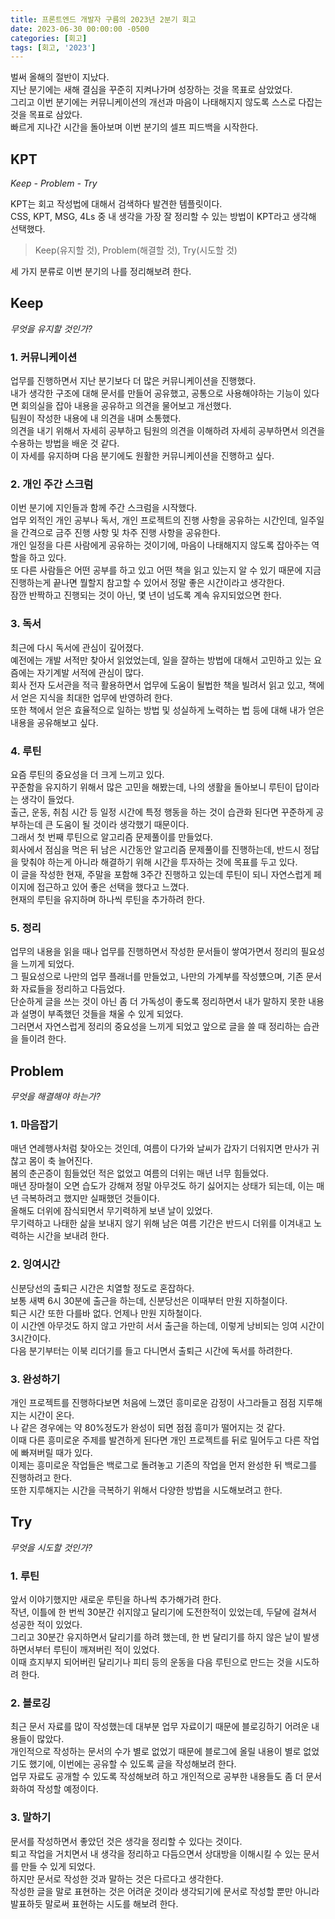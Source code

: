 ```yaml
---
title: 프론트엔드 개발자 구름의 2023년 2분기 회고
date: 2023-06-30 00:00:00 -0500
categories: [회고]
tags: [회고, '2023']
---
```


벌써 올해의 절반이 지났다.<br/>
지난 분기에는 새해 결심을 꾸준히 지켜나가며 성장하는 것을 목표로 삼았었다.<br/>
그리고 이번 분기에는 커뮤니케이션의 개선과 마음이 나태해지지 않도록 스스로 다잡는 것을 목표로 삼았다.<br/>
빠르게 지나간 시간을 돌아보며 이번 분기의 셀프 피드백을 시작한다.

## KPT
*Keep - Problem - Try*

KPT는 회고 작성법에 대해서 검색하다 발견한 템플릿이다.<br/>
CSS, KPT, MSG, 4Ls 중 내 생각을 가장 잘 정리할 수 있는 방법이 KPT라고 생각해 선택했다.<br/>

> Keep(유지할 것), Problem(해결할 것), Try(시도할 것)

세 가지 분류로 이번 분기의 나를 정리해보려 한다.


## Keep
*무엇을 유지할 것인가?*

### 1. 커뮤니케이션

업무를 진행하면서 지난 분기보다 더 많은 커뮤니케이션을 진행했다.<br/>
내가 생각한 구조에 대해 문서를 만들어 공유했고, 공통으로 사용해야하는 기능이 있다면 회의실을 잡아 내용을 공유하고 의견을 물어보고 개선했다.<br/>
팀원이 작성한 내용에 내 의견을 내며 소통했다.<br/>
의견을 내기 위해서 자세히 공부하고 팀원의 의견을 이해하려 자세히 공부하면서 의견을 수용하는 방법을 배운 것 같다.<br/>
이 자세를 유지하며 다음 분기에도 원활한 커뮤니케이션을 진행하고 싶다.

### 2. 개인 주간 스크럼

이번 분기에 지인들과 함께 주간 스크럼을 시작했다.<br/>
업무 외적인 개인 공부나 독서, 개인 프로젝트의 진행 사항을 공유하는 시간인데, 일주일을 간격으로 금주 진행 사항 및 차주 진행 사항을 공유한다.<br/>
개인 일정을 다른 사람에게 공유하는 것이기에, 마음이 나태해지지 않도록 잡아주는 역할을 하고 있다.<br/>
또 다른 사람들은 어떤 공부를 하고 있고 어떤 책을 읽고 있는지 알 수 있기 때문에 지금 진행하는게 끝나면 뭘할지 참고할 수 있어서 정말 좋은 시간이라고 생각한다.<br/>
잠깐 반짝하고 진행되는 것이 아닌, 몇 년이 넘도록 계속 유지되었으면 한다.

### 3. 독서

최근에 다시 독서에 관심이 깊어졌다.<br/>
예전에는 개발 서적만 찾아서 읽었었는데, 일을 잘하는 방법에 대해서 고민하고 있는 요즘에는 자기계발 서적에 관심이 많다.<br/>
회사 전자 도서관을 적극 활용하면서 업무에 도움이 될법한 책을 빌려서 읽고 있고, 책에서 얻은 지식을 최대한 업무에 반영하려 한다.<br/>
또한 책에서 얻은 효율적으로 일하는 방법 및 성실하게 노력하는 법 등에 대해 내가 얻은 내용을 공유해보고 싶다.

### 4. 루틴

요즘 루틴의 중요성을 더 크게 느끼고 있다.<br/>
꾸준함을 유지하기 위해서 많은 고민을 해봤는데, 나의 생활을 돌아보니 루틴이 답이라는 생각이 들었다.<br/>
출근, 운동, 취침 시간 등 일정 시간에 특정 행동을 하는 것이 습관화 된다면 꾸준하게 공부하는데 큰 도움이 될 것이라 생각했기 때문이다.<br/>
그래서 첫 번째 루틴으로 알고리즘 문제풀이를 만들었다.<br/>
회사에서 점심을 먹은 뒤 남은 시간동안 알고리즘 문제풀이를 진행하는데, 반드시 정답을 맞춰야 하는게 아니라 해결하기 위해 시간을 투자하는 것에 목표를 두고 있다.<br/>
이 글을 작성한 현재, 주말을 포함해 3주간 진행하고 있는데 루틴이 되니 자연스럽게 페이지에 접근하고 있어 좋은 선택을 했다고 느꼈다.<br/>
현재의 루틴을 유지하며 하나씩 루틴을 추가하려 한다.

### 5. 정리

업무의 내용을 읽을 때나 업무를 진행하면서 작성한 문서들이 쌓여가면서 정리의 필요성을 느끼게 되었다.<br/>
그 필요성으로 나만의 업무 플래너를 만들었고, 나만의 가계부를 작성헀으며, 기존 문서화 자료들을 정리하고 다듬었다.<br/>
단순하게 글을 쓰는 것이 아닌 좀 더 가독성이 좋도록 정리하면서 내가 말하지 못한 내용과 설명이 부족했던 것들을 채울 수 있게 되었다.<br/>
그러면서 자연스럽게 정리의 중요성을 느끼게 되었고 앞으로 글을 쓸 때 정리하는 습관을 들이려 한다.

## Problem
*무엇을 해결해야 하는가?*

### 1. 마음잡기

매년 연례행사처럼 찾아오는 것인데, 여름이 다가와 날씨가 갑자기 더워지면 만사가 귀찮고 몸이 축 늘어진다.<br/>
봄의 춘곤증이 힘들었던 적은 없었고 여름의 더위는 매년 너무 힘들었다.<br/>
매년 장마철이 오면 습도가 강해져 정말 아무것도 하기 싫어지는 상태가 되는데, 이는 매년 극복하려고 했지만 실패했던 것들이다.<br/>
올해도 더위에 잠식되면서 무기력하게 보낸 날이 있었다.<br/>
무기력하고 나태한 삶을 보내지 않기 위해 남은 여름 기간은 반드시 더위를 이겨내고 노력하는 시간을 보내려 한다.

### 2. 잉여시간

신분당선의 출퇴근 시간은 치열할 정도로 혼잡하다.<br/>
보통 새벽 6시 30분에 출근을 하는데, 신분당선은 이때부터 만원 지하철이다. <br/>
퇴근 시간 또한 다를바 없다. 언제나 만원 지하철이다.<br/>
이 시간엔 아무것도 하지 않고 가만히 서서 출근을 하는데, 이렇게 낭비되는 잉여 시간이 3시간이다.<br/>
다음 분기부터는 이북 리더기를 들고 다니면서 출퇴근 시간에 독서를 하려한다.

### 3. 완성하기

개인 프로젝트를 진행하다보면 처음에 느꼈던 흥미로운 감정이 사그라들고 점점 지루해지는 시간이 온다.<br/>
나 같은 경우에는 약 80%정도가 완성이 되면 점점 흥미가 떨어지는 것 같다.<br/>
이때 다른 흥미로운 주제를 발견하게 된다면 개인 프로젝트를 뒤로 밀어두고 다른 작업에 빠져버릴 때가 있다.<br/>
이제는 흥미로운 작업들은 백로그로 돌려놓고 기존의 작업을 먼저 완성한 뒤 백로그를 진행하려고 한다.<br/>
또한 지루해지는 시간을 극복하기 위해서 다양한 방법을 시도해보려고 한다.

## Try
*무엇을 시도할 것인가?*

### 1. 루틴

앞서 이야기했지만 새로운 루틴을 하나씩 추가해가려 한다.<br/>
작년, 이틀에 한 번씩 30분간 쉬지않고 달리기에 도전한적이 있었는데, 두달에 걸쳐서 성공한 적이 있었다.<br/>
그리고 30분간 유지하면서 달리기를 하려 했는데, 한 번 달리기를 하지 않은 날이 발생하면서부터 루틴이 깨져버린 적이 있었다.<br/>
이때 흐지부지 되어버린 달리기나 피티 등의 운동을 다음 루틴으로 만드는 것을 시도하려 한다.

### 2. 블로깅

최근 문서 자료를 많이 작성했는데 대부분 업무 자료이기 때문에 블로깅하기 어려운 내용들이 많았다.<br/>
개인적으로 작성하는 문서의 수가 별로 없었기 때문에 블로그에 올릴 내용이 별로 없었기도 했기에, 이번에는 공유할 수 있도록 글을 작성해보려 한다.<br/>
업무 자료도 공개할 수 있도록 작성해보려 하고 개인적으로 공부한 내용들도 좀 더 문서화하여 작성할 예정이다.

### 3. 말하기

문서를 작성하면서 좋았던 것은 생각을 정리할 수 있다는 것이다.<br/>
퇴고 작업을 거치면서 내 생각을 정리하고 다듬으면서 상대방을 이해시킬 수 있는 문서를 만들 수 있게 되었다.<br/>
하지만 문서로 작성한 것과 말하는 것은 다르다고 생각한다.<br/>
작성한 글을 말로 표현하는 것은 어려운 것이라 생각되기에 문서로 작성할 뿐만 아니라 발표하듯 말로써 표현하는 시도를 해보려 한다.
